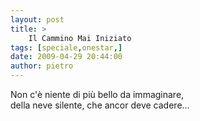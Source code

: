 ```yaml
---
layout: post
title: >
    Il Cammino Mai Iniziato
tags: [speciale,onestar,]
date: 2009-04-29 20:44:00
author: pietro
---
```

Non c'è niente di più bello da immaginare,<br/>della neve silente, che ancor deve cadere...
